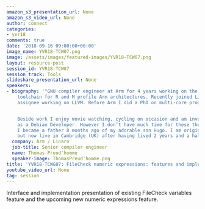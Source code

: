 ```yaml
---
amazon_s3_presentation_url: None
amazon_s3_video_url: None
author: connect
categories:
- yvr18
comments: true
date: '2018-09-16 09:00:00+00:00'
image_name: YVR18-TCW07.png
image: /assets/images/featured-images/YVR18-TCW07.png
layout: resource-post
session_id: YVR18-TCW07
session_track: Tools
slideshare_presentation_url: None
speakers:
- biography: '"GNU compiler engineer at Arm for 4 years working on the GNU Arm embedded
    toolchain for R and M profile Arm architectures. Recently joined Linaro as an
    assignee working on LLVM. Before Arm I did a PhD on multi-core programming.


    Beside work I enjoy movie watching, cycling on occasion and am involved in Debian
    as a Debian Developer. However I don’t have much time for these these days as
    I became a father 8 months ago of my adorable son Hugo. I am originally from France
    but now live in Cambridge (UK) after having lived 2 years and a half in Shanghai."'
  company: Arm / Linaro
  job-title: Senior compiler engineer
  name: Thomas Preud'homme
  speaker-image: ThomasPreud'homme.png
title: 'YVR18-TCWG07: FileCheck numeric expressions: features and implementation'
youtube_video_url: None
tag: session
---
```


Interface and implementation presentation of existing
FileCheck variables feature and the upcoming new numeric expressions feature.